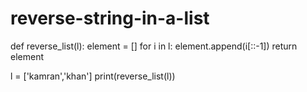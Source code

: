 # reverse-string-in-a-list

def reverse_list(l):
    element = []
    for i in l:
       element.append(i[::-1])
    return element


l = ['kamran','khan']
print(reverse_list(l))
